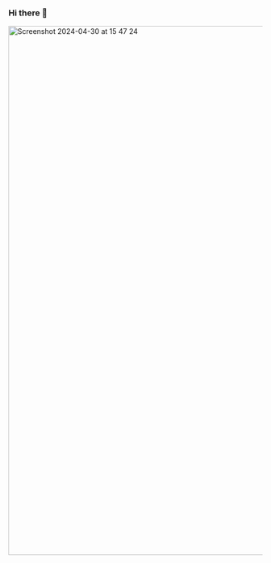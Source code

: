 ### Hi there 👋
<img width="1048" alt="Screenshot 2024-04-30 at 15 47 24" src="https://github.com/lailien3/lailien3/assets/138867360/f14bcdd9-5edd-4b19-8054-ca11d14e2bdb">



<!--
**lailien3/lailien3** is a ✨ _special_ ✨ repository because its `README.md` (this file) appears on your GitHub profile.

Here are some ideas to get you started:

- 🔭 I’m currently working on ...
- 🌱 I’m currently learning ...
- 👯 I’m looking to collaborate on ...
- 🤔 I’m looking for help with ...
- 💬 Ask me about ...
- 📫 How to reach me: ...
- 😄 Pronouns: ...
- ⚡ Fun fact: ...
-->


